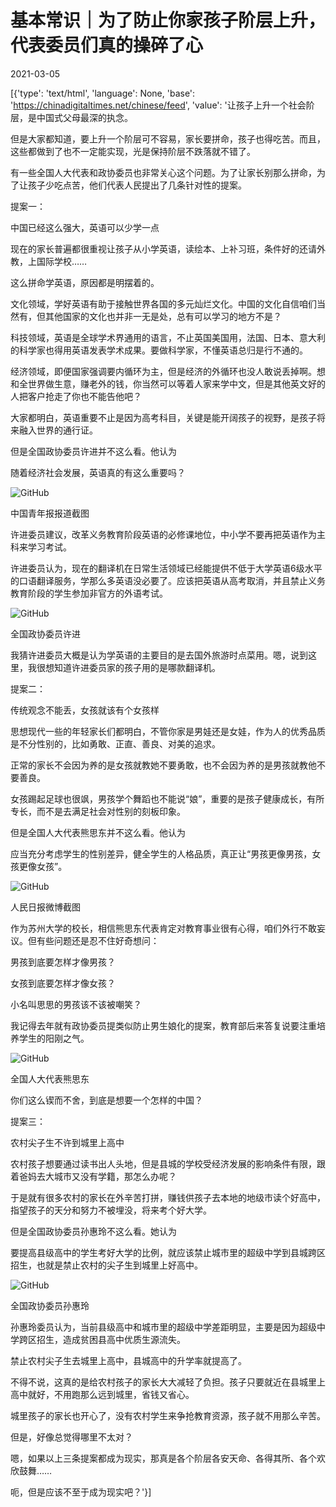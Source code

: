 # 基本常识｜为了防止你家孩子阶层上升，代表委员们真的操碎了心

2021-03-05

[{'type': 'text/html', 'language': None, 'base': 'https://chinadigitaltimes.net/chinese/feed', 'value': '让孩子上升一个社会阶层，是中国式父母最深的执念。

但是大家都知道，要上升一个阶层可不容易，家长要拼命，孩子也得吃苦。而且，这些都做到了也不一定能实现，光是保持阶层不跌落就不错了。

有一些全国人大代表和政协委员也非常关心这个问题。为了让家长别那么拼命，为了让孩子少吃点苦，他们代表人民提出了几条针对性的提案。 

提案一：

中国已经这么强大，英语可以少学一点

现在的家长普遍都很重视让孩子从小学英语，读绘本、上补习班，条件好的还请外教，上国际学校……

这么拼命学英语，原因都是明摆着的。

文化领域，学好英语有助于接触世界各国的多元灿烂文化。中国的文化自信咱们当然有，但其他国家的文化也并非一无是处，总有可以学习的地方不是？

科技领域，英语是全球学术界通用的语言，不止英国美国用，法国、日本、意大利的科学家也得用英语发表学术成果。要做科学家，不懂英语总归是行不通的。

经济领域，即便国家强调要内循环为主，但是经济的外循环也没人敢说丢掉啊。想和全世界做生意，赚老外的钱，你当然可以等着人家来学中文，但是其他英文好的人把客户抢走了你也不能告他吧？

大家都明白，英语重要不止是因为高考科目，关键是能开阔孩子的视野，是孩子将来融入世界的通行证。

但是全国政协委员许进并不这么看。他认为



随着经济社会发展，英语真的有这么重要吗？



![GitHub](https://chinadigitaltimes.net/chinese/files/2021/03/post-663233-60419fe009159.)

 中国青年报报道截图 

许进委员建议，改革义务教育阶段英语的必修课地位，中小学不要再把英语作为主科来学习考试。

许进委员认为，现在的翻译机在日常生活领域已经能提供不低于大学英语6级水平的口语翻译服务，学那么多英语没必要了。应该把英语从高考取消，并且禁止义务教育阶段的学生参加非官方的外语考试。

![GitHub](https://chinadigitaltimes.net/chinese/files/2021/03/post-663233-60419fe283093.png)

 全国政协委员许进 

我猜许进委员大概是认为学英语的主要目的是去国外旅游时点菜用。嗯，说到这里，我很想知道许进委员家的孩子用的是哪款翻译机。

提案二：

传统观念不能丢，女孩就该有个女孩样

思想现代一些的年轻家长们都明白，不管你家是男娃还是女娃，作为人的优秀品质是不分性别的，比如勇敢、正直、善良、对美的追求。

正常的家长不会因为养的是女孩就教她不要勇敢，也不会因为养的是男孩就教他不要善良。

女孩踢起足球也很飒，男孩学个舞蹈也不能说“娘”，重要的是孩子健康成长，有所专长，而不是去满足社会对性别的刻板印象。

但是全国人大代表熊思东并不这么看。他认为



应当充分考虑学生的性别差异，健全学生的人格品质，真正让“男孩更像男孩，女孩更像女孩”。



![GitHub](https://chinadigitaltimes.net/chinese/files/2021/03/post-663233-60419fe4dff32.)

 人民日报微博截图 

作为苏州大学的校长，相信熊思东代表肯定对教育事业很有心得，咱们外行不敢妄议。但有些问题还是忍不住好奇想问：

男孩到底要怎样才像男孩？

女孩到底要怎样才像女孩？

小名叫思思的男孩该不该被嘲笑？

我记得去年就有政协委员提类似防止男生娘化的提案，教育部后来答复说要注重培养学生的阳刚之气。

![GitHub](https://chinadigitaltimes.net/chinese/files/2021/03/post-663233-60419fe781298.png)

 全国人大代表熊思东 

你们这么锲而不舍，到底是想要一个怎样的中国？

提案三：

农村尖子生不许到城里上高中

农村孩子想要通过读书出人头地，但是县城的学校受经济发展的影响条件有限，跟着爸妈去大城市又没有学籍，那怎么办呢？

于是就有很多农村的家长在外辛苦打拼，赚钱供孩子去本地的地级市读个好高中，指望孩子的天分和努力不被埋没，将来考个好大学。

但是全国政协委员孙惠玲不这么看。她认为



要提高县级高中的学生考好大学的比例，就应该禁止城市里的超级中学到县城跨区招生，也就是禁止农村的尖子生到城里上好高中。



![GitHub](https://chinadigitaltimes.net/chinese/files/2021/03/post-663233-60419fea5819d.png)

 全国政协委员孙惠玲 

孙惠玲委员认为，当前县级高中和城市里的超级中学差距明显，主要是因为超级中学跨区招生，造成贫困县高中优质生源流失。

禁止农村尖子生去城里上高中，县城高中的升学率就提高了。

不得不说，这真的是给农村孩子的家长大大减轻了负担。孩子只要就近在县城里上高中就好，不用跑那么远到城里，省钱又省心。

城里孩子的家长也开心了，没有农村学生来争抢教育资源，孩子就不用那么辛苦。

但是，好像总觉得哪里不太对？

嗯，如果以上三条提案都成为现实，那真是各个阶层各安天命、各得其所、各个欢欣鼓舞……

呃，但是应该不至于成为现实吧？'}]